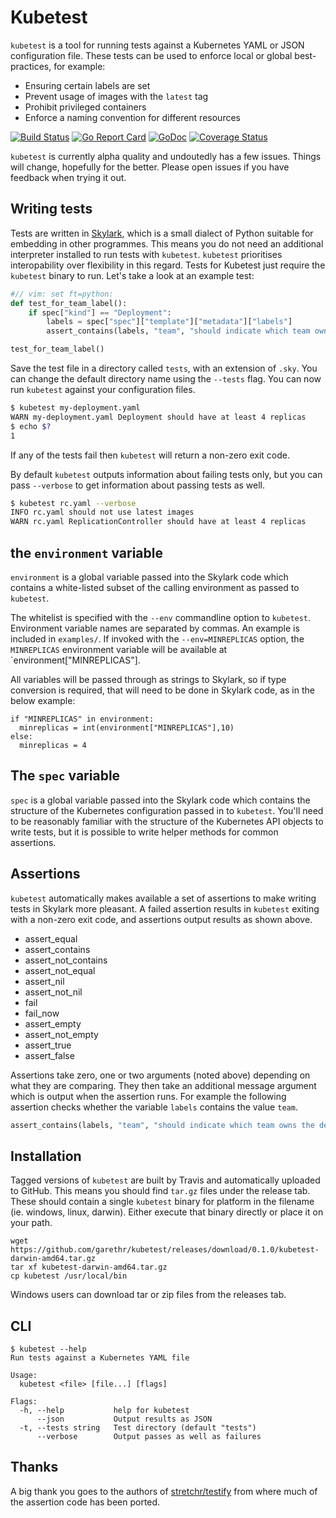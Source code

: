 # Kubetest

`kubetest` is a tool for running tests against a Kubernetes YAML or JSON configuration file.
These tests can be used to enforce local or global best-practices, for example:

* Ensuring certain labels are set
* Prevent usage of images with the `latest` tag
* Prohibit privileged containers
* Enforce a naming convention for different resources

[![Build
Status](https://travis-ci.org/garethr/kubetest.svg)](https://travis-ci.org/garethr/kubetest)
[![Go Report
Card](https://goreportcard.com/badge/github.com/garethr/kubetest)](https://goreportcard.com/report/github.com/garethr/kubetest)
[![GoDoc](https://godoc.org/github.com/garethr/kubetest?status.svg)](https://godoc.org/github.com/garethr/kubetest)
[![Coverage
Status](https://coveralls.io/repos/github/garethr/kubetest/badge.svg?branch=master)](https://coveralls.io/github/garethr/kubetest?branch=master)


`kubetest` is currently alpha quality and undoutedly has a few issues. Things will change, hopefully for the better. Please open issues if you have feedback when trying it out.


## Writing tests

Tests are written in [Skylark](https://github.com/google/skylark), which is a small dialect of Python suitable for embedding in other programmes. This means you do not need an additional interpreter installed to run tests with `kubetest`. `kubetest` prioritises interopability over flexibility in this regard. Tests for Kubetest just require the `kubetest` binary to run. Let's take a look at an example test:

```python
#// vim: set ft=python:
def test_for_team_label():
    if spec["kind"] == "Deployment":
        labels = spec["spec"]["template"]["metadata"]["labels"]
        assert_contains(labels, "team", "should indicate which team owns the deployment")

test_for_team_label()
```

Save the test file in a directory called `tests`, with an extension of `.sky`. You can change the default directory name using the `--tests` flag. You can now run `kubetest` against your configuration files.

```bash
$ kubetest my-deployment.yaml
WARN my-deployment.yaml Deployment should have at least 4 replicas
$ echo $?
1
``` 

If any of the tests fail then `kubetest` will return a non-zero exit code.

By default `kubetest` outputs information about failing tests only, but you can pass `--verbose` to get information about passing tests as well.

```bash
$ kubetest rc.yaml --verbose 
INFO rc.yaml should not use latest images
WARN rc.yaml ReplicationController should have at least 4 replicas
```

## the `environment` variable

`environment` is a global variable passed into the Skylark code which contains a white-listed subset of the calling environment as passed to `kubetest`.

The whitelist is specified with the `--env` commandline option to `kubetest`. Environment variable names are separated by commas.  An example is included in `examples/`. If invoked with the `--env=MINREPLICAS` option, the `MINREPLICAS` environment variable will be available at `environment["MINREPLICAS"].

All variables will be passed through as strings to Skylark, so if type conversion is required, that will need to be done in Skylark code, as in the below example:

```
if "MINREPLICAS" in environment:
  minreplicas = int(environment["MINREPLICAS"],10)
else:
  minreplicas = 4
```



## The `spec` variable

`spec` is a global variable passed into the Skylark code which contains the structure of the Kubernetes configuration passed in to `kubetest`. You'll need to be reasonably familiar with the structure of the Kubernetes API objects to write tests, but it is possible to write helper methods for common assertions.


## Assertions

`kubetest` automatically makes available a set of assertions to make writing tests in Skylark more pleasant. A failed assertion results in `kubetest` exiting with a non-zero exit code, and assertions output results as shown above.

* assert_equal
* assert_contains
* assert_not_contains
* assert_not_equal
* assert_nil
* assert_not_nil
* fail
* fail_now
* assert_empty
* assert_not_empty
* assert_true
* assert_false

Assertions take zero, one or two arguments (noted above) depending on what they are comparing. They then take an additional message argument which is output when the assertion runs. For example the following assertion checks whether the variable `labels` contains the value `team`.

```python
assert_contains(labels, "team", "should indicate which team owns the deployment")
```


## Installation

Tagged versions of `kubetest` are built by Travis and automatically
uploaded to GitHub. This means you should find `tar.gz` files under the
release tab. These should contain a single `kubetest` binary for platform
in the filename (ie. windows, linux, darwin). Either execute that binary
directly or place it on your path.

```
wget https://github.com/garethr/kubetest/releases/download/0.1.0/kubetest-darwin-amd64.tar.gz
tar xf kubetest-darwin-amd64.tar.gz
cp kubetest /usr/local/bin
```

Windows users can download tar or zip files from the releases tab.


## CLI

```
$ kubetest --help
Run tests against a Kubernetes YAML file

Usage:
  kubetest <file> [file...] [flags]

Flags:
  -h, --help           help for kubetest
      --json           Output results as JSON
  -t, --tests string   Test directory (default "tests")
      --verbose        Output passes as well as failures
```


## Thanks

A big thank you goes to the authors of [stretchr/testify](https://github.com/stretchr/testify/) from where much of the assertion code has been ported. 

